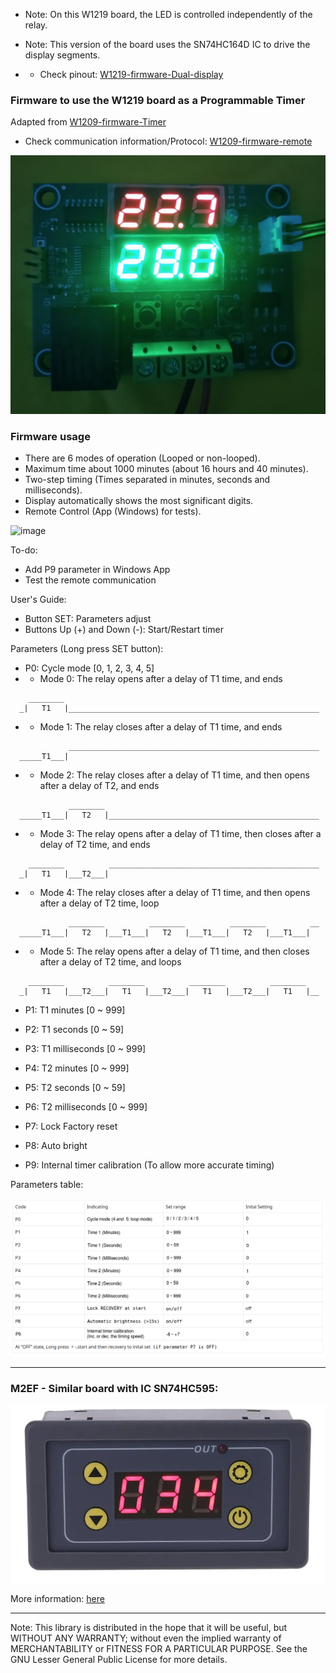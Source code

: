 - Note: On this W1219 board, the LED is controlled independently of the relay.

- Note: This version of the board uses the SN74HC164D IC to drive the display segments.
- - Check pinout: [W1219-firmware-Dual-display](https://github.com/rtek1000/W1209-firmware-modified/tree/master/W1219-firmware-Dual-display)

### Firmware to use the W1219 board as a Programmable Timer

Adapted from [W1209-firmware-Timer](https://github.com/rtek1000/W1209-firmware-modified/tree/master/W1209-firmware-Timer)
- Check communication information/Protocol: [W1209-firmware-remote](https://github.com/rtek1000/W1209-firmware-modified/tree/master/W1209-firmware-Remote) 

![image](https://raw.githubusercontent.com/rtek1000/W1209-firmware-modified/master/W1219/W1219-firmware-Timer/Doc/W1219_Displays.png)

### Firmware usage

- There are 6 modes of operation (Looped or non-looped).
- Maximum time about 1000 minutes (about 16 hours and 40 minutes).
- Two-step timing (Times separated in minutes, seconds and milliseconds).
- Display automatically shows the most significant digits.
- Remote Control (App (Windows) for tests).

![image](https://raw.githubusercontent.com/rtek1000/W1209-firmware-modified/master/W1219/W1209-firmware-Timer/App_Windows/Doc/W1209%20Timer%20Test%20App%20Windows.png)

To-do:

- Add P9 parameter in Windows App
- Test the remote communication

User's Guide:
- Button SET: Parameters adjust
- Buttons Up (+) and Down (-): Start/Restart timer

Parameters (Long press SET button):

- P0: Cycle mode [0, 1, 2, 3, 4, 5]
- - Mode 0: The relay opens after a delay of T1 time, and ends
```
    ________
  _|   T1   |________________________________________________________
```

- - Mode 1: The relay closes after a delay of T1 time, and ends
```
             ________________________________________________________
  _____T1___|
```

- - Mode 2: The relay closes after a delay of T1 time, and then opens after a delay of T2, and ends
```
             ________
  _____T1___|   T2   |_______________________________________________
```

- - Mode 3: The relay opens after a delay of T1 time, then closes after a delay of T2 time, and ends
```
    ________          _______________________________________________
  _|   T1   |___T2___|
```

- - Mode 4: The relay closes after a delay of T1 time, and then opens after a delay of T2 time, loop
```
             ________          ________          ________          __
  _____T1___|   T2   |___T1___|   T2   |___T1___|   T2   |___T1___|
```

- - Mode 5: The relay opens after a delay of T1 time, and then closes after a delay of T2 time, and loops
```
    ________          ________          ________          ________
  _|   T1   |___T2___|   T1   |___T2___|   T1   |___T2___|   T1   |__
```


- P1: T1 minutes [0 ~ 999]
- P2: T1 seconds [0 ~ 59]
- P3: T1 milliseconds [0 ~ 999]

- P4: T2 minutes [0 ~ 999]
- P5: T2 seconds [0 ~ 59]
- P6: T2 milliseconds [0 ~ 999]
 
- P7: Lock Factory reset
- P8: Auto bright
- P9: Internal timer calibration (To allow more accurate timing)

Parameters table:

![image](https://raw.githubusercontent.com/rtek1000/W1209-firmware-modified/master/W1219/W1219-firmware-Timer/Doc/Table_params_W1219_timer.png)

-----------

### M2EF - Similar board with IC SN74HC595:

![image](https://raw.githubusercontent.com/rtek1000/W1209-firmware-modified/master/M2EF/M2EF-firmware-Timer/Doc/M2EF-Timer_SN74HC595_1.png)

More information: [here](https://github.com/rtek1000/W1209-firmware-modified/tree/master/M2EF/M2EF-firmware-Timer)

---------

Note: This library is distributed in the hope that it will be useful, but WITHOUT ANY WARRANTY; without even the implied warranty of MERCHANTABILITY or FITNESS FOR A PARTICULAR PURPOSE. See the GNU Lesser General Public License for more details.
